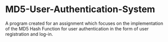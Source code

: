 # MD5-User-Authentication-System
A program created for an assignment which focuses on the implementation of the MD5 Hash Function for user authentication in the form of user registration and log-in.
